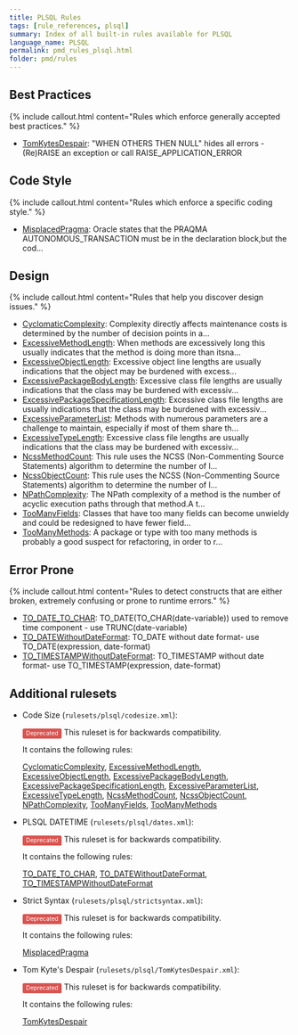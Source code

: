 ```yaml
---
title: PLSQL Rules
tags: [rule_references, plsql]
summary: Index of all built-in rules available for PLSQL
language_name: PLSQL
permalink: pmd_rules_plsql.html
folder: pmd/rules
---
```

## Best Practices

{% include callout.html content="Rules which enforce generally accepted best practices." %}

*   [TomKytesDespair](pmd_rules_plsql_bestpractices.html#tomkytesdespair): "WHEN OTHERS THEN NULL" hides all errors - (Re)RAISE an exception or call RAISE_APPLICATION_ERROR

## Code Style

{% include callout.html content="Rules which enforce a specific coding style." %}

*   [MisplacedPragma](pmd_rules_plsql_codestyle.html#misplacedpragma): Oracle states that the PRAQMA AUTONOMOUS_TRANSACTION must be in the declaration block,but the cod...

## Design

{% include callout.html content="Rules that help you discover design issues." %}

*   [CyclomaticComplexity](pmd_rules_plsql_design.html#cyclomaticcomplexity): Complexity directly affects maintenance costs is determined by the number of decision points in a...
*   [ExcessiveMethodLength](pmd_rules_plsql_design.html#excessivemethodlength): When methods are excessively long this usually indicates that the method is doing more than itsna...
*   [ExcessiveObjectLength](pmd_rules_plsql_design.html#excessiveobjectlength): Excessive object line lengths are usually indications that the object may be burdened with excess...
*   [ExcessivePackageBodyLength](pmd_rules_plsql_design.html#excessivepackagebodylength): Excessive class file lengths are usually indications that the class may be burdened with excessiv...
*   [ExcessivePackageSpecificationLength](pmd_rules_plsql_design.html#excessivepackagespecificationlength): Excessive class file lengths are usually indications that the class may be burdened with excessiv...
*   [ExcessiveParameterList](pmd_rules_plsql_design.html#excessiveparameterlist): Methods with numerous parameters are a challenge to maintain, especially if most of them share th...
*   [ExcessiveTypeLength](pmd_rules_plsql_design.html#excessivetypelength): Excessive class file lengths are usually indications that the class may be burdened with excessiv...
*   [NcssMethodCount](pmd_rules_plsql_design.html#ncssmethodcount): This rule uses the NCSS (Non-Commenting Source Statements) algorithm to determine the number of l...
*   [NcssObjectCount](pmd_rules_plsql_design.html#ncssobjectcount): This rule uses the NCSS (Non-Commenting Source Statements) algorithm to determine the number of l...
*   [NPathComplexity](pmd_rules_plsql_design.html#npathcomplexity): The NPath complexity of a method is the number of acyclic execution paths through that method.A t...
*   [TooManyFields](pmd_rules_plsql_design.html#toomanyfields): Classes that have too many fields can become unwieldy and could be redesigned to have fewer field...
*   [TooManyMethods](pmd_rules_plsql_design.html#toomanymethods): A package or type with too many methods is probably a good suspect for refactoring, in order to r...

## Error Prone

{% include callout.html content="Rules to detect constructs that are either broken, extremely confusing or prone to runtime errors." %}

*   [TO_DATE_TO_CHAR](pmd_rules_plsql_errorprone.html#to_date_to_char): TO_DATE(TO_CHAR(date-variable)) used to remove time component - use TRUNC(date-variable)
*   [TO_DATEWithoutDateFormat](pmd_rules_plsql_errorprone.html#to_datewithoutdateformat): TO_DATE without date format- use TO_DATE(expression, date-format)
*   [TO_TIMESTAMPWithoutDateFormat](pmd_rules_plsql_errorprone.html#to_timestampwithoutdateformat): TO_TIMESTAMP without date format- use TO_TIMESTAMP(expression, date-format)

## Additional rulesets

*   Code Size (`rulesets/plsql/codesize.xml`):

    <span style="border-radius: 0.25em; color: #fff; padding: 0.2em 0.6em 0.3em; display: inline; background-color: #d9534f; font-size: 75%;">Deprecated</span>  This ruleset is for backwards compatibility.

    It contains the following rules:

    [CyclomaticComplexity](pmd_rules_plsql_design.html#cyclomaticcomplexity), [ExcessiveMethodLength](pmd_rules_plsql_design.html#excessivemethodlength), [ExcessiveObjectLength](pmd_rules_plsql_design.html#excessiveobjectlength), [ExcessivePackageBodyLength](pmd_rules_plsql_design.html#excessivepackagebodylength), [ExcessivePackageSpecificationLength](pmd_rules_plsql_design.html#excessivepackagespecificationlength), [ExcessiveParameterList](pmd_rules_plsql_design.html#excessiveparameterlist), [ExcessiveTypeLength](pmd_rules_plsql_design.html#excessivetypelength), [NcssMethodCount](pmd_rules_plsql_design.html#ncssmethodcount), [NcssObjectCount](pmd_rules_plsql_design.html#ncssobjectcount), [NPathComplexity](pmd_rules_plsql_design.html#npathcomplexity), [TooManyFields](pmd_rules_plsql_design.html#toomanyfields), [TooManyMethods](pmd_rules_plsql_design.html#toomanymethods)

*   PLSQL DATETIME (`rulesets/plsql/dates.xml`):

    <span style="border-radius: 0.25em; color: #fff; padding: 0.2em 0.6em 0.3em; display: inline; background-color: #d9534f; font-size: 75%;">Deprecated</span>  This ruleset is for backwards compatibility.

    It contains the following rules:

    [TO_DATE_TO_CHAR](pmd_rules_plsql_errorprone.html#to_date_to_char), [TO_DATEWithoutDateFormat](pmd_rules_plsql_errorprone.html#to_datewithoutdateformat), [TO_TIMESTAMPWithoutDateFormat](pmd_rules_plsql_errorprone.html#to_timestampwithoutdateformat)

*   Strict Syntax (`rulesets/plsql/strictsyntax.xml`):

    <span style="border-radius: 0.25em; color: #fff; padding: 0.2em 0.6em 0.3em; display: inline; background-color: #d9534f; font-size: 75%;">Deprecated</span>  This ruleset is for backwards compatibility.

    It contains the following rules:

    [MisplacedPragma](pmd_rules_plsql_codestyle.html#misplacedpragma)

*   Tom Kyte's Despair (`rulesets/plsql/TomKytesDespair.xml`):

    <span style="border-radius: 0.25em; color: #fff; padding: 0.2em 0.6em 0.3em; display: inline; background-color: #d9534f; font-size: 75%;">Deprecated</span>  This ruleset is for backwards compatibility.

    It contains the following rules:

    [TomKytesDespair](pmd_rules_plsql_bestpractices.html#tomkytesdespair)


